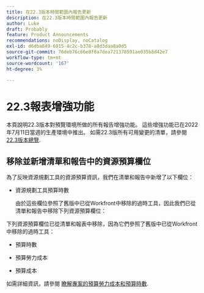 ```yaml
---
title: 在22.3版本時間範圍內報告更新
description: 在22.3版本時間範圍內報告更新
author: Luke
draft: Probably
feature: Product Announcements
recommendations: noDisplay, noCatalog
exl-id: d6dba849-6915-4c2c-b378-a8d3daa8a0d5
source-git-commit: 76deb76c66e8f8a7dea721378591ae035b8d42e7
workflow-type: tm+mt
source-wordcount: '167'
ht-degree: 3%

---
```


# 22.3報表增強功能

本頁說明22.3版本對預覽環境所做的所有報告增強功能。 這些增強功能已在2022年7月11日當週的生產環境中推出。 如需22.3版所有可用變更的清單，請參閱 [22.3版本總覽](../../../product-announcements/product-releases/22.3-release-activity/22-3-release-overview.md).

## 移除並新增清單和報告中的資源預算欄位

為了反映資源規劃工具的資源預算資訊，我們在清單和報告中新增了以下欄位：

* 資源規劃工具預算時數

  由於這些欄位參照了舊版中已從Workfront中移除的過時工具，因此我們已從清單和報告中移除下列資源預算欄位：


下列資源預算欄位已從清單和報表中移除，因為它們參照了舊版中已從Workfront中移除的過時工具：

* 預算時數

* 預算勞力成本

* 預算成本


如需詳細資訊，請參閱 [瞭解專案的預算勞力成本和預算時數](/help/quicksilver/manage-work/projects/project-finances/budgeted-labor-cost.md).

